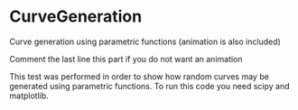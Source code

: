 # CurveGeneration
Curve generation using parametric functions (animation is also included)

Comment the last line this part if you do not want an animation

This test was performed in order to show how random curves may be generated using parametric functions.
To run this code you need scipy and matplotlib.
